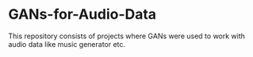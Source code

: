 # GANs-for-Audio-Data
This repository consists of projects where GANs were used to work with audio data like music generator etc.
